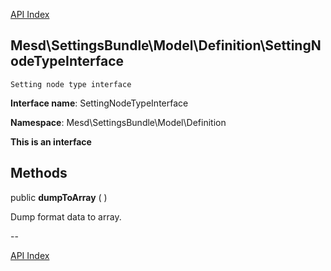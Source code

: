[API Index](ApiIndex.md)


Mesd\SettingsBundle\Model\Definition\SettingNodeTypeInterface
---------------



    Setting node type interface

    


**Interface name**: SettingNodeTypeInterface

**Namespace**: Mesd\SettingsBundle\Model\Definition

**This is an interface**







Methods
-------


public **dumpToArray** (  )


Dump format data to array.








--

[API Index](ApiIndex.md)
